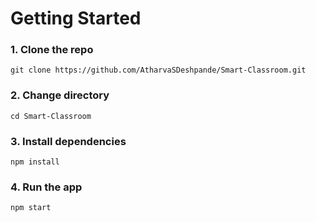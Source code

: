 # Getting Started 

### 1. Clone the repo
```
git clone https://github.com/AtharvaSDeshpande/Smart-Classroom.git
```

### 2. Change directory
```
cd Smart-Classroom
```

### 3. Install dependencies
```
npm install
```

### 4. Run the app
```
npm start
```
